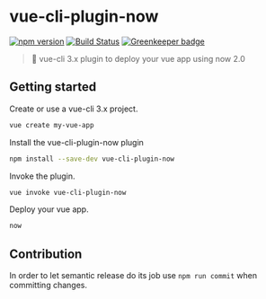# vue-cli-plugin-now

[![npm version](https://badge.fury.io/js/vue-cli-plugin-now.svg)](https://badge.fury.io/js/vue-cli-plugin-now) [![Build Status](https://travis-ci.org/herrmannplatz/vue-cli-plugin-now.svg?branch=master)](https://travis-ci.org/herrmannplatz/vue-cli-plugin-now) [![Greenkeeper badge](https://badges.greenkeeper.io/herrmannplatz/vue-cli-plugin-now.svg)](https://greenkeeper.io/)

> 🔺 vue-cli 3.x plugin to deploy your vue app using now 2.0

## Getting started

Create or use a vue-cli 3.x project.

```bash
vue create my-vue-app
```

Install the vue-cli-plugin-now plugin

```bash
npm install --save-dev vue-cli-plugin-now
```

Invoke the plugin.

```bash
vue invoke vue-cli-plugin-now
```

Deploy your vue app.

```bash
now
```

## Contribution

In order to let semantic release do its job use `npm run commit` when committing changes.
